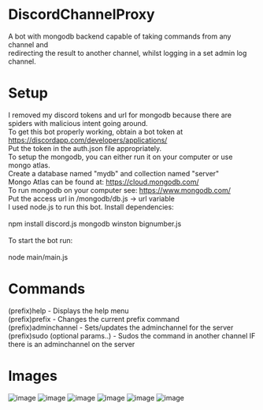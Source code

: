 # DiscordChannelProxy

A bot with mongodb backend capable of taking commands from any channel and <br />
redirecting the result to another channel, whilst logging in a set admin log channel. 

# Setup

  I removed my discord tokens and url for mongodb because there are spiders with malicious intent going around. <br />
  To get this bot properly working, obtain a bot token at https://discordapp.com/developers/applications/ <br />
  Put the token in the auth.json file appropriately. <br />
  To setup the mongodb, you can either run it on your computer or use mongo atlas. <br />
  Create a database named "mydb" and collection named "server" <br />
  Mongo Atlas can be found at: https://cloud.mongodb.com/ <br />
  To run mongodb on your computer see: https://www.mongodb.com/ <br />
  Put the access url in /mongodb/db.js -> url variable <br />
  I used node.js to run this bot. Install dependencies: <br /> <br />
  npm install discord.js mongodb winston bignumber.js  <br /> <br />
  To start the bot run: <br /> <br />
  node main/main.js 

# Commands

  (prefix)help - Displays the help menu <br />
  (prefix)prefix <newPrefix> - Changes the current prefix command <br />
  (prefix)adminchannel <channelID> - Sets/updates the adminchannel for the server <br />
  (prefix)sudo <channelID> <command> (optional params..) - Sudos the command in another channel IF there is an adminchannel on the server <br />
  
# Images

![image](https://user-images.githubusercontent.com/25600013/55670505-281c8b80-5853-11e9-887b-63288a74852c.png)
![image](https://user-images.githubusercontent.com/25600013/55670507-35d21100-5853-11e9-8335-7b28da4169fe.png)
![image](https://user-images.githubusercontent.com/25600013/55670522-70d44480-5853-11e9-9181-eab0f11b6bac.png)
![image](https://user-images.githubusercontent.com/25600013/55670530-9bbe9880-5853-11e9-83a2-bd23e7ea06de.png)
![image](https://user-images.githubusercontent.com/25600013/55670537-b6910d00-5853-11e9-8565-807417a4f5f9.png)
![image](https://user-images.githubusercontent.com/25600013/55670534-aa0cb480-5853-11e9-9027-e29dc64f82d5.png)
